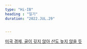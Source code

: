 ```yaml
---
type: "Hi-IB"
heading : "일기"
duration: "2022.JUL.29"


---
```

 
 
 
 
[미국 경제, 골이 깊지 않아 산도 높지 않을 듯](/todo/images/[29073435]_221399.pdf) 
